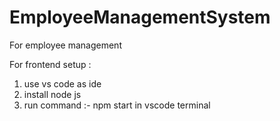 # EmployeeManagementSystem
For employee management

For frontend setup :

1) use vs code as ide
2) install node js 
3) run command :- npm start in vscode terminal
